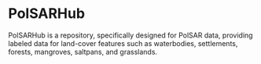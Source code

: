 # PolSARHub
PolSARHub is a repository, specifically designed for PolSAR data, providing labeled data for land-cover features such as waterbodies, settlements, forests, mangroves, saltpans, and grasslands. 
